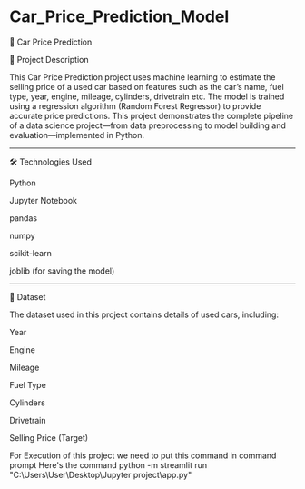 # Car_Price_Prediction_Model
🚗 Car Price Prediction

📌 Project Description

This Car Price Prediction project uses machine learning to estimate the selling price of a used car based on features such as the car’s name, fuel type, year, engine, mileage, cylinders, drivetrain etc. The model is trained using a regression algorithm (Random Forest Regressor) to provide accurate price predictions. This project demonstrates the complete pipeline of a data science project—from data preprocessing to model building and evaluation—implemented in Python.


---

🛠 Technologies Used

Python

Jupyter Notebook 

pandas

numpy

scikit-learn

joblib (for saving the model)



---

📂 Dataset

The dataset used in this project contains details of used cars, including:

Year

Engine

Mileage

Fuel Type

Cylinders

Drivetrain

Selling Price (Target)

For Execution of this project we need to put this command in command prompt
Here's the command
python -m streamlit run "C:\Users\User\Desktop\Jupyter project\app.py"
